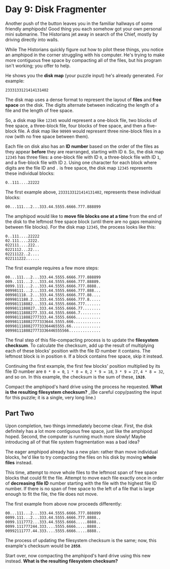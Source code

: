 # Day 9: Disk Fragmenter
Another push of the button leaves you in the familiar hallways of some 
friendly amphipods! Good thing you each somehow got your own personal 
mini submarine. The Historians jet away in search of the Chief, mostly 
by driving directly into walls.

While The Historians quickly figure out how to pilot these things, you 
notice an amphipod in the corner struggling with his computer. He's 
trying to make more contiguous free space by compacting all of the 
files, but his program isn't working; you offer to help.

He shows you the **disk map** (your puzzle input) he's already generated. For example:

```
2333133121414131402
```

The disk map uses a dense format to represent the layout of 
**files** and **free space** on the disk. The digits alternate between indicating 
the length of a file and the length of free space.

So, a disk map like `12345` would represent a one-block file, 
two blocks of free space, a three-block file, 
four blocks of free space, and then a five-block file. 
A disk map like `90909` would represent three nine-block files 
in a row (with no free space between them).

Each file on disk also has an **ID number** based on the order of the files as they appear
**before** they are rearranged, starting with ID `0`. So, the disk map `12345` has three files: 
a one-block file with ID `0`, a three-block file with ID `1`, and a five-block file with ID `2`. 
Using one character for each block where digits are the file ID and `.` is free space, 
the disk map `12345` represents these individual blocks:

```
0..111....22222
```

The first example above, `2333133121414131402`, represents these individual blocks:

```
00...111...2...333.44.5555.6666.777.888899
```

The amphipod would like to **move file blocks one at a time** from the end 
of the disk to the leftmost free space block (until there 
are no gaps remaining between file blocks). For the disk
map `12345`, the process looks like this:

```
0..111....22222
02.111....2222.
022111....222..
0221112...22...
02211122..2....
022111222......
```

The first example requires a few more steps:

```
00...111...2...333.44.5555.6666.777.888899
009..111...2...333.44.5555.6666.777.88889.
0099.111...2...333.44.5555.6666.777.8888..
00998111...2...333.44.5555.6666.777.888...
009981118..2...333.44.5555.6666.777.88....
0099811188.2...333.44.5555.6666.777.8.....
009981118882...333.44.5555.6666.777.......
0099811188827..333.44.5555.6666.77........
00998111888277.333.44.5555.6666.7.........
009981118882777333.44.5555.6666...........
009981118882777333644.5555.666............
00998111888277733364465555.66.............
0099811188827773336446555566..............
```

The final step of this file-compacting process is to update the **filesystem checksum**. 
To calculate the checksum, add up the result of multiplying each of these 
blocks' position with the file ID number it contains. The leftmost 
block is in position `0`. If a block contains free space, skip it instead.

Continuing the first example, the first few blocks' position 
multiplied by its file ID number are `0 * 0 = 0`, `1 * 0 = 0`, `2 * 9 = 18`, `3 * 9 = 27`, 
`4 * 8 = 32`, and so on. In this example, the checksum is the sum of these, **`1928`**.

Compact the amphipod's hard drive using the process he requested. 
**What is the resulting filesystem checksum?** 
_(Be careful copy/pasting the input for this puzzle; it is a single, very long line.)

## Part Two
Upon completion, two things immediately become clear. First, the disk 
definitely has a lot more contiguous free space, just like the amphipod 
hoped. Second, the computer is running much more slowly! Maybe introducing 
all of that file system fragmentation was a bad idea?

The eager amphipod already has a new plan: rather than move individual blocks, 
he'd like to try compacting the files on his disk by moving **whole files** instead.

This time, attempt to move whole files to the leftmost span of free space
blocks that could fit the file. Attempt to move each file exactly
once in order of **decreasing file ID** number starting with the file 
with the highest file ID number. If there is no span of free 
space to the left of a file that is large enough to fit the file,
the file does not move.

The first example from above now proceeds differently:

```
00...111...2...333.44.5555.6666.777.888899
0099.111...2...333.44.5555.6666.777.8888..
0099.1117772...333.44.5555.6666.....8888..
0099.111777244.333....5555.6666.....8888..
00992111777.44.333....5555.6666.....8888..
```

The process of updating the filesystem checksum is the same; now, 
this example's checksum would be **`2858`**.

Start over, now compacting the amphipod's hard drive using this new 
instead. **What is the resulting filesystem checksum?**